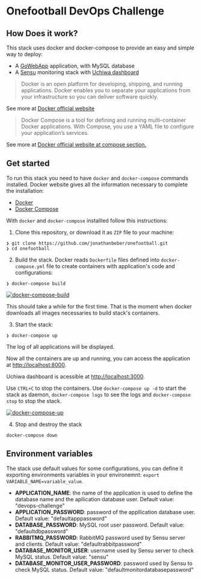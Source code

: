 # Onefootball DevOps Challenge

## How Does it work?

This stack uses docker and docker-compose to provide an easy and simple way to deploy:

- A [GoWebApp](https://github.com/josephspurrier/gowebapp) application, with MySQL database
- A [Sensu](https://sensuapp.org/) monitoring stack with [Uchiwa dashboard](https://uchiwa.io/#/)

> Docker is an open platform for developing, shipping, and running applications. Docker enables you to separate your applications from your infrastructure so you can deliver software quickly.

See more at [Docker official website](https://docs.docker.com/engine/docker-overview/)

> Docker Compose is a tool for defining and running multi-container Docker applications. With Compose, you use a YAML file to configure your application’s services.

See more at [Docker official website at compose section.](https://docs.docker.com/compose/overview/)

## Get started

To run this stack you need to have `docker` and `docker-compose` commands installed. Docker website gives all the information necessary to complete the installation:
 - [Docker](https://docs.docker.com/install/)
 - [Docker Compose](https://docs.docker.com/compose/install/)

With `docker` and `docker-compose` installled follow this instructions:

1. Clone this repository, or download it as `ZIP` file to your machine:
```
❯ git clone https://github.com/jonathanbeber/onefootball.git
❯ cd onefootball
```

2. Build the stack. Docker reads `Dockerfile` files defined into `docker-compose.yml` file to create containers with application's code and configurations:
```
❯ docker-compose build
```

[![docker-compose-build](https://asciinema.org/a/wOM1aVTdKbc08KOHN3McD78hW.png)](https://asciinema.org/a/wOM1aVTdKbc08KOHN3McD78hW)

This should take a while for the first time. That is the moment when docker downloads all images necessaries to build stack's containers.

3. Start the stack:
```
❯ docker-compose up
```

The log of all applications will be displayed.

Now all the containers are up and running, you can access the application at [http://localhost:8000](http://localhost:8000/).

Uchiwa dashboard is acessible at [http://localhost:3000](http://localhost:3000).

Use `CTRL+C` to stop the containers. Use `docker-compose up -d` to start the stack as daemon, `docker-compose logs` to see the logs and `docker-compose stop` to stop the stack.

[![docker-compose-up](https://asciinema.org/a/173418.png)](https://asciinema.org/a/173418)

4. Stop and destroy the stack
```
docker-compose down
```

## Environment variables

The stack use default values for some configurations, you can define it exporting environments variables in your environemnt: `export VARIABLE_NAME=variable_value`.

- **APPLICATION_NAME**: the name of the application is used to define the database name and the apllication database user. Default value: "devops-challenge"
- **APPLICATION_PASSWORD**: password of the appllication database user. Default value: "defaultapppassword"
- **DATABASE_PASSWORD**: MySQL root user password. Default value: "defaultdbpassword"
- **RABBITMQ_PASSWORD**: RabbitMQ password used by Sensu server and clients. Default value: "defaultrabbitpassword"
- **DATABASE_MONITOR_USER**: username used by Sensu server to check MySQL status. Default value: "sensu"
- **DATABASE_MONITOR_USER_PASSWORD**: password used by Sensu to check MySQL status. Default value: "defaultmonitordatabasepassword"
